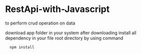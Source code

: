 # RestApi-with-Javascript
to perform crud operation on data

download app folder in your system after downloading install all dependency 
in your file root directory by using command 

      npm install 
